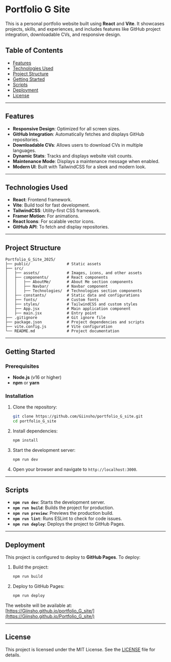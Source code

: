 
# Portfolio G Site

This is a personal portfolio website built using **React** and **Vite**. It showcases projects, skills, and experiences, and includes features like GitHub project integration, downloadable CVs, and responsive design.

## Table of Contents

- [Features](#features)
- [Technologies Used](#technologies-used)
- [Project Structure](#project-structure)
- [Getting Started](#getting-started)
- [Scripts](#scripts)
- [Deployment](#deployment)
- [License](#license)

---

## Features

- **Responsive Design**: Optimized for all screen sizes.
- **GitHub Integration**: Automatically fetches and displays GitHub repositories.
- **Downloadable CVs**: Allows users to download CVs in multiple languages.
- **Dynamic Stats**: Tracks and displays website visit counts.
- **Maintenance Mode**: Displays a maintenance message when enabled.
- **Modern UI**: Built with TailwindCSS for a sleek and modern look.

---

## Technologies Used

- **React**: Frontend framework.
- **Vite**: Build tool for fast development.
- **TailwindCSS**: Utility-first CSS framework.
- **Framer Motion**: For animations.
- **React Icons**: For scalable vector icons.
- **GitHub API**: To fetch and display repositories.

---

## Project Structure

```
Portfolio_G_Site_2025/
├── public/                # Static assets
├── src/
│   ├── assets/            # Images, icons, and other assets
│   ├── components/        # React components
│   │   ├── AboutMe/       # About Me section components
│   │   ├── Navbar/        # Navbar component
│   │   ├── Technologies/  # Technologies section components
│   ├── constants/         # Static data and configurations
│   ├── fonts/             # Custom fonts
│   ├── styles/            # TailwindCSS and custom styles
│   ├── App.jsx            # Main application component
│   ├── main.jsx           # Entry point
├── .gitignore             # Git ignore file
├── package.json           # Project dependencies and scripts
├── vite.config.js         # Vite configuration
└── README.md              # Project documentation
```

---

## Getting Started

### Prerequisites

- **Node.js** (v16 or higher)
- **npm** or **yarn**

### Installation

1. Clone the repository:
   ```bash
   git clone https://github.com/Giinsho/portfolio_G_site.git
   cd portfolio_G_site
   ```

2. Install dependencies:
   ```bash
   npm install
   ```

3. Start the development server:
   ```bash
   npm run dev
   ```

4. Open your browser and navigate to `http://localhost:3000`.

---

## Scripts

- **`npm run dev`**: Starts the development server.
- **`npm run build`**: Builds the project for production.
- **`npm run preview`**: Previews the production build.
- **`npm run lint`**: Runs ESLint to check for code issues.
- **`npm run deploy`**: Deploys the project to GitHub Pages.

---

## Deployment

This project is configured to deploy to **GitHub Pages**. To deploy:

1. Build the project:
   ```bash
   npm run build
   ```

2. Deploy to GitHub Pages:
   ```bash
   npm run deploy
   ```

The website will be available at:  
[https://Giinsho.github.io/portfolio_G_site/](https://Giinsho.github.io/Portfolio_G_site/)

---

## License

This project is licensed under the MIT License. See the [LICENSE](LICENSE) file for details.
```
